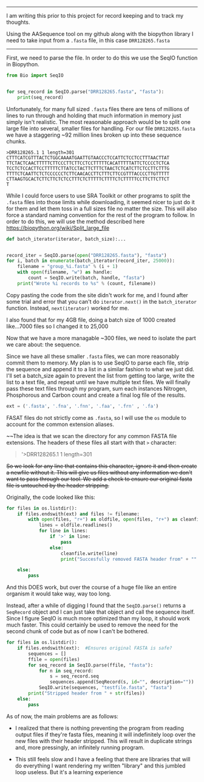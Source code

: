 
----
I am writing this prior to this project for record keeping and to track my thoughts.

Using the AASequence tool on my github along with the biopython library I need to take input from a `.fasta` file, in this case `DRR128265.fasta`

----
First, we need to parse the file. In order to do this we use the SeqIO function in Biopython.

```python
from Bio import SeqIO 


for seq_record in SeqIO.parse("DRR128265.fasta", "fasta"):
    print(seq_record)
```
Unfortunately, for many full sized `.fasta` files there are tens of millions of lines to run through and holding that much information in memory just simply isn't realistic. The most reasonable approach would be to split one large file into several, smaller files for handling. For our file `DRR128265.fasta` we have a staggering ~92 million lines broken up into these sequence chunks. 
```
>DRR128265.1 1 length=301
CTTTCATCGTTTACTCTGGCAAAATGAATTGTAACCCTCCATTCTCCTCCTTTAACTTAT
TTCTACTCAACTTTTTCTTCCCTTCTTCCTCCTTTTTCACATTTTTATTCTCCCCTCTCA
TCCTCTCCACTTCCTTTTTCTTATCCTACTTCTTTCTAACTCTCATCTTCTCCTTCTTTG
TTTTCTCAATTCTCTCCCCCCTCTTCAACACCTTCTTTCTTCCGTTTACCCCTTGTTTTT
CTTAAGTGCACTCTTCTTCTCTCCTTTCTCTTTTTCTTTTCTCTTTTTCCTTCTTCTTCT
T
```
While I could force users to use SRA Toolkit or other programs to split the `.fasta` files into those limits while downloading, it seemed nicer to just do it for them and let them toss in a full sizes file no matter the size. This will also force a standard naming convention for the rest of the program to follow. In order to do this, we will use the method described here https://biopython.org/wiki/Split_large_file

```python
def batch_iterator(iterator, batch_size):...


record_iter = SeqIO.parse(open("DRR128265.fasta"), "fasta")
for i, batch in enumerate(batch_iterator(record_iter, 25000)):
    filename = "group_%i.fasta" % (i + 1)
    with open(filename, "w") as handle:
        count = SeqIO.write(batch, handle, "fasta")
    print("Wrote %i records to %s" % (count, filename))
```
Copy pasting the code from the site didn't work for me, and I found after some trial and error that you can't do `iterator.next()` in the `batch_iterator` function. Instead, `next(iterator)` worked for me.

I also found that for my 4GB file, doing a batch size of 1000 created like...7000 files so I changed it to 25,000 

Now that we have a more managable ~300 files, we need to isolate the part we care about: the sequence.

Since we have all these smaller `.fasta` files, we can more reasonably commit them to memory. My plan is to use SeqIO to parse each file, strip the sequence and append it to a list in a similar fashion to what we just did. I'll set a batch_size again to prevent the list from getting too large, write the list to a text file, and repeat until we have multiple text files. We will finally pass these text files through my program, sum each instances Nitrogen, Phosphorous and Carbon count and create a final log file of the results.

```python
ext = ('.fasta', '.fna', '.fnn', '.faa', '.frn' , '.fa')
```
FASAT files do not strictly come as `.fasta`, so I will use the `os` module to account for the common extension aliases.


~~The idea is that we scan the directory for any common FASTA file extensions. The headers of these files all start with that `>` character:
> '>DRR128265.1 1 length=301

~~So we look for any line that contains this character, ignore it and then create a newfile without it. This will give us files without any information we don't want to pass through our tool. We add a check to ensure our original fasta file is untouched by the header stripping.~~



Originally, the code looked like this:

```python
for files in os.listdir():
    if files.endswith(ext) and files != filename:
        with open(files, "r+") as oldfile, open(files, "r+") as cleanfile:
            lines = oldfile.readlines()
            for line in lines:
                if '>' in line: 
                    pass
                else:
                    cleanfile.write(line)
                    print("Succesfully removed FASTA header from" + "" + str(oldfile))

    else:
        pass
```

And this DOES work, but over the course of a huge file like an entire organism it would take way, way too long.

Instead, after a while of digging I found that the `SeqIO.parse()` returns a `SeqRecord` object and I can just take that object and call the sequence itself. Since I figure SeqIO is much more optimized than my loop, it should work much faster. This could certainly be used to remove the need for the second chunk of code but as of now I can't be bothered.

```python
for files in os.listdir():
    if files.endswith(ext):  #Ensures original FASTA is safe?
        sequences = []
        ffile = open(files)
        for seq_record in SeqIO.parse(ffile, "fasta"):
            for n in seq_record:
                s = seq_record.seq
                sequences.append(SeqRecord(s, id="", description=""))
            SeqIO.write(sequences, "testfile.fasta", "fasta")
        print("Stripped header from " + str(files))
    else:
        pass
```
As of now, the main problems are as follows:

* I realized that there is nothing preventing the program from reading output files if they're fasta files, meaning it will indefinitely loop over the new files with their header stripped. This will result in duplicate strings and, more pressingly, an infinitely running program.

* This still feels slow and I have a feeling that there are libraries that will do everything I want rendering my written "library" and this jumbled loop useless. But it's a learning experience
